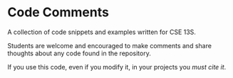 # Code Comments

A collection of code snippets and examples written for CSE 13S.

Students are welcome and encouraged to make comments and share thoughts about
any code found in the repository.

If you use this code, even if you modify it, in your projects you *must cite it*.

